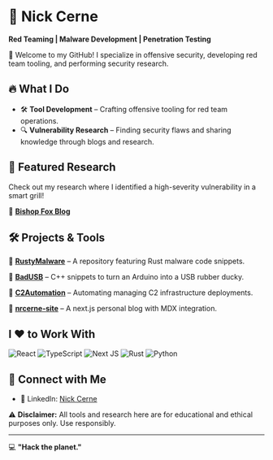 # 👾 Nick Cerne

**Red Teaming | Malware Development | Penetration Testing**

👋 Welcome to my GitHub! I specialize in offensive security, developing red team tooling, and performing security research. 

## 🔥 What I Do

- 🛠 **Tool Development** – Crafting offensive tooling for red team operations.
- 🔍 **Vulnerability Research** – Finding security flaws and sharing knowledge through blogs and research.

## 📜 Featured Research

Check out my research where I identified a high-severity vulnerability in a smart grill!

🔗 **[Bishop Fox Blog](https://bishopfox.com/blog/methodology-for-traeger-grill-hack)**

## 🛠 Projects & Tools

🔹 **[RustyMalware](https://github.com/ncerne00/RustyMalware)** – A repository featuring Rust malware code snippets.

🔹 **[BadUSB](https://github.com/ncerne00/RustyMalware)** – C++ snippets to turn an Arduino into a USB rubber ducky.

🔹 **[C2Automation](https://github.com/ncerne00/C2Automation)** – Automating managing C2 infrastructure deployments.

🔹 **[nrcerne-site](https://github.com/ncerne00/nrcerne-site)** – A next.js personal blog with MDX integration. 

## I ❤️ to Work With

<div display="flex">
  <img src="https://img.shields.io/badge/react-%2320232a.svg?style=for-the-badge&logo=react&logoColor=%2361DAFB" alt="React"/>
  <img src="https://img.shields.io/badge/typescript-%23007ACC.svg?style=for-the-badge&logo=typescript&logoColor=white" alt="TypeScript"/>
  <img src="https://img.shields.io/badge/Next-black?style=for-the-badge&logo=next.js&logoColor=white" alt="Next JS"/>
<img src="https://img.shields.io/badge/rust-%23663399.svg?style=for-the-badge&logo=rust&logoColor=white" alt="Rust"/>
  <img src="https://img.shields.io/badge/python3-%231572B6.svg?style=for-the-badge&logo=python&logoColor=white" alt="Python"/>
</div>

## 🚀 Connect with Me

- 🔗 LinkedIn: [Nick Cerne](https://linkedin.com/in/nick-cerne)

⚠️ **Disclaimer:** All tools and research here are for educational and ethical purposes only. Use responsibly.

---

💻 **"Hack the planet."**

